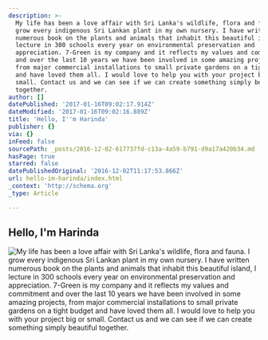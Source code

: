 ```yaml
---
description: >-
  My life has been a love affair with Sri Lanka's wildlife, flora and fauna. I
  grow every indigenous Sri Lankan plant in my own nursery. I have written
  numerous book on the plants and animals that inhabit this beautiful island, I
  lecture in 300 schools every year on environmental preservation and
  appreciation. 7-Green is my company and it reflects my values and commitment
  and over the last 10 years we have been involved in some amazing projects,
  from major commercial installations to small private gardens on a tight budget
  and have loved them all. I would love to help you with your project big or
  small. Contact us and we can see if we can create something simply beautiful
  together. 
author: []
datePublished: '2017-01-16T09:02:17.914Z'
dateModified: '2017-01-16T09:02:16.889Z'
title: 'Hello, I''m Harinda'
publisher: {}
via: {}
inFeed: false
sourcePath: _posts/2016-12-02-617737fd-c13a-4a59-b791-d9a17a420b34.md
hasPage: true
starred: false
datePublishedOriginal: '2016-12-02T11:17:53.866Z'
url: hello-im-harinda/index.html
_context: 'http://schema.org'
_type: Article

---
```

## Hello, I'm Harinda
![My life has been a love affair with Sri Lanka's wildlife, flora and fauna. I grow every indigenous Sri Lankan plant in my own nursery. I have written numerous book on the plants and animals that inhabit this beautiful island, I lecture in 300 schools every year on environmental preservation and appreciation. 7-Green is my company and it reflects my values and commitment and over the last 10 years we have been involved in some amazing projects, from major commercial installations to small private gardens on a tight budget and have loved them all. I would love to help you with your project big or small. Contact us and we can see if we can create something simply beautiful together. ](https://s3-us-west-2.amazonaws.com/the-grid-img/p/44b9cf66aaae0673ab2d913882630d7432aefe59.jpg)